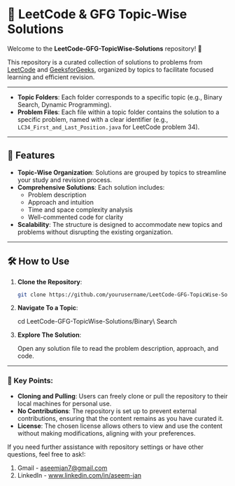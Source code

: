 # 🚀 LeetCode & GFG Topic-Wise Solutions

Welcome to the **LeetCode-GFG-TopicWise-Solutions** repository! 🎯

This repository is a curated collection of solutions to problems from [LeetCode](https://leetcode.com/) and [GeeksforGeeks](https://www.geeksforgeeks.org/), organized by topics to facilitate focused learning and efficient revision.

---

- **Topic Folders**: Each folder corresponds to a specific topic (e.g., Binary Search, Dynamic Programming).
- **Problem Files**: Each file within a topic folder contains the solution to a specific problem, named with a clear identifier (e.g., `LC34_First_and_Last_Position.java` for LeetCode problem 34).

---

## 🧠 Features

- **Topic-Wise Organization**: Solutions are grouped by topics to streamline your study and revision process.
- **Comprehensive Solutions**: Each solution includes:
  - Problem description
  - Approach and intuition
  - Time and space complexity analysis
  - Well-commented code for clarity
- **Scalability**: The structure is designed to accommodate new topics and problems without disrupting the existing organization.

---

## 🛠️ How to Use

1. **Clone the Repository**:
   ```bash
   git clone https://github.com/yourusername/LeetCode-GFG-TopicWise-Solutions.git

2. **Navigate To a Topic**:
   
   cd LeetCode-GFG-TopicWise-Solutions/Binary\ Search

3. **Explore The Solution**:

   Open any solution file to read the problem description, approach, and code.

---


### 📌 Key Points:

- **Cloning and Pulling**: Users can freely clone or pull the repository to their local machines for personal use.
- **No Contributions**: The repository is set up to prevent external contributions, ensuring that the content remains as you have curated it.
- **License**: The chosen license allows others to view and use the content without making modifications, aligning with your preferences.

If you need further assistance with repository settings or have other questions, feel free to ask!:
  1. Gmail - aseemjan7@gmail.com
  2. LinkedIn - www.linkedin.com/in/aseem-jan



 






